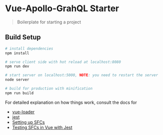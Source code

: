 # Vue-Apollo-GrahQL Starter

> Boilerplate for starting a project

## Build Setup

``` bash
# install dependencies
npm install

# serve client side with hot reload at localhost:8080
npm run dev

# start server on localhost:5000, NOTE: you need to restart the server anytime you make changes to the server files
node server

# build for production with minification
npm run build
```

For detailed explanation on how things work, consult the docs for 
- [vue-loader](http://vuejs.github.io/vue-loader)
- [jest](https://jestjs.io/en/)
- [Setting up SFCs](https://vuejs.org/v2/guide/single-file-components.html)
- [Testing SFCs in Vue with Jest](https://vue-test-utils.vuejs.org/guides/testing-SFCs-with-jest.html)
